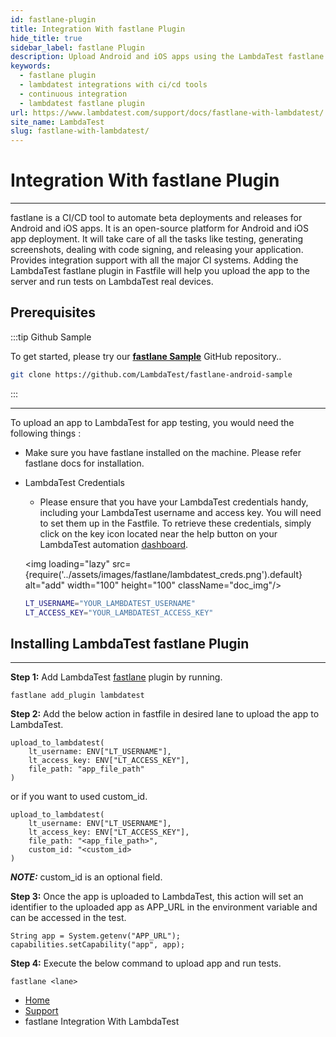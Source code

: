 ```yaml
---
id: fastlane-plugin
title: Integration With fastlane Plugin
hide_title: true
sidebar_label: fastlane Plugin
description: Upload Android and iOS apps using the LambdaTest fastlane plugin and test your app on LambdaTest real devices.
keywords:
  - fastlane plugin
  - lambdatest integrations with ci/cd tools
  - continuous integration
  - lambdatest fastlane plugin
url: https://www.lambdatest.com/support/docs/fastlane-with-lambdatest/
site_name: LambdaTest
slug: fastlane-with-lambdatest/
---
```

<script type="application/ld+json"
      dangerouslySetInnerHTML={{ __html: JSON.stringify({
       "@context": "https://schema.org",
        "@type": "BreadcrumbList",
        "itemListElement": [{
          "@type": "ListItem",
          "position": 1,
          "name": "LambdaTest",
          "item": "https://www.lambdatest.com/"
        },{
          "@type": "ListItem",
          "position": 2,
          "name": "Support",
          "item": "https://www.lambdatest.com/support/"
        },{
          "@type": "ListItem",
          "position": 4,
          "name": "fastlane Integration With LambdaTest",
          "item": "https://www.lambdatest.com/support/docs/fastlane-with-lambdatest/"
        }]
      })
    }}
></script>
# Integration With fastlane Plugin
***
fastlane is a CI/CD tool to automate beta deployments and releases for Android and iOS apps. It is an open-source platform for Android and iOS app deployment. It will take care of all the tasks like testing, generating screenshots, dealing with code signing, and releasing your application. Provides integration support with all the major CI systems. Adding the LambdaTest fastlane plugin in Fastfile will help you upload the app to the server and run tests on LambdaTest real devices.

## Prerequisites

:::tip Github Sample

To get started, please try our **[fastlane Sample](https://github.com/LambdaTest/fastlane-android-sample)** GitHub repository..

```bash
git clone https://github.com/LambdaTest/fastlane-android-sample
```

:::

***
To upload an app to LambdaTest for app testing, you would need the following things :

* Make sure you have fastlane installed on the machine. Please refer fastlane docs for installation.

* LambdaTest Credentials

    * Please ensure that you have your LambdaTest credentials handy, including your LambdaTest username and access key. You will need to set them up in the Fastfile. To retrieve these credentials, simply click on the key icon located near the help button on your LambdaTest automation [dashboard](https://automation.lambdatest.com/build).

    <img loading="lazy" src={require('../assets/images/fastlane/lambdatest_creds.png').default} alt="add" width="100" height="100" className="doc_img"/>

    ``` bash
    LT_USERNAME="YOUR_LAMBDATEST_USERNAME"
    LT_ACCESS_KEY="YOUR_LAMBDATEST_ACCESS_KEY"
    ```

## Installing LambdaTest fastlane Plugin
***

**Step 1:** Add LambdaTest [fastlane](https://rubygems.org/gems/fastlane-plugin-lambdatest) plugin by running.
```
fastlane add_plugin lambdatest
```

**Step 2:** Add the below action in fastfile in desired lane to upload the app to LambdaTest.   
```
upload_to_lambdatest(
    lt_username: ENV["LT_USERNAME"],
    lt_access_key: ENV["LT_ACCESS_KEY"],
    file_path: "app_file_path"
)
```
or if you want to used custom_id.

```
upload_to_lambdatest(
    lt_username: ENV["LT_USERNAME"],
    lt_access_key: ENV["LT_ACCESS_KEY"],
    file_path: "<app_file_path>",
    custom_id: "<custom_id>
)
```
**_NOTE:_**  custom_id is an optional field.

**Step 3:** Once the app is uploaded to LambdaTest, this action will set an identifier to the uploaded app as APP_URL in the environment variable and can be accessed in the test.

```
String app = System.getenv("APP_URL");
capabilities.setCapability("app", app);
```

**Step 4:**  Execute the below command to upload app and run tests.

```
fastlane <lane>
```

<nav aria-label="breadcrumbs">
  <ul className="breadcrumbs">
    <li className="breadcrumbs__item">
      <a className="breadcrumbs__link" href="https://www.lambdatest.com">Home</a>
    </li>
    <li className="breadcrumbs__item">
      <a className="breadcrumbs__link" href="/docs/">Support</a>
    </li>
    <li className="breadcrumbs__item breadcrumbs__item--active">
      <span className="breadcrumbs__link">fastlane Integration With LambdaTest</span>
    </li>
  </ul>
</nav>